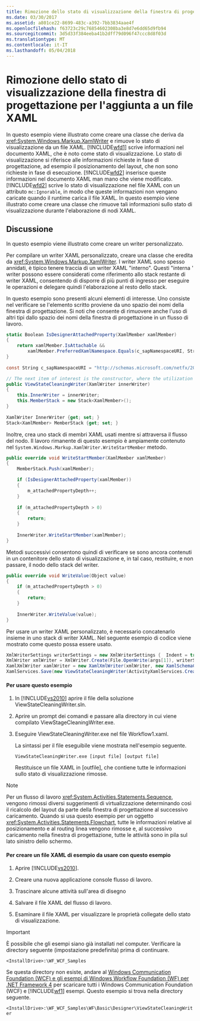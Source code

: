 ```yaml
---
title: Rimozione dello stato di visualizzazione della finestra di progettazione per l'aggiunta a un file XAML
ms.date: 03/30/2017
ms.assetid: a801ce22-8699-483c-a392-7bb3834aae4f
ms.openlocfilehash: f63723c29c76854602308ba3e8d7e6dd65d9fb94
ms.sourcegitcommit: 3d5d33f384eeba41b2dff79d096f47ccc8d8f03d
ms.translationtype: MT
ms.contentlocale: it-IT
ms.lasthandoff: 05/04/2018
---
```

# <a name="removing-the-view-state-the-designer-adds-to-an-xaml-file"></a>Rimozione dello stato di visualizzazione della finestra di progettazione per l'aggiunta a un file XAML
In questo esempio viene illustrato come creare una classe che deriva da <xref:System.Windows.Markup.XamlWriter> e rimuove lo stato di visualizzazione da un file XAML. [!INCLUDE[wfd1](../../../../includes/wfd1-md.md)] scrive informazioni nel documento XAML, che è noto come stato di visualizzazione. Lo stato di visualizzazione si riferisce alle informazioni richieste in fase di progettazione, ad esempio il posizionamento del layout, che non sono richieste in fase di esecuzione. [!INCLUDE[wfd2](../../../../includes/wfd2-md.md)] inserisce queste informazioni nel documento XAML man mano che viene modificato. [!INCLUDE[wfd2](../../../../includes/wfd2-md.md)] scrive lo stato di visualizzazione nel file XAML con un attributo `mc:Ignorable`, in modo che queste informazioni non vengano caricate quando il runtime carica il file XAML. In questo esempio viene illustrato come creare una classe che rimuove tali informazioni sullo stato di visualizzazione durante l'elaborazione di nodi XAML.  
  
## <a name="discussion"></a>Discussione  
 In questo esempio viene illustrato come creare un writer personalizzato.  
  
 Per compilare un writer XAML personalizzato, creare una classe che eredita da <xref:System.Windows.Markup.XamlWriter>. I writer XAML sono spesso annidati, è tipico tenere traccia di un writer XAML "interno". Questi "interna ' writer possono essere considerati come riferimento allo stack restante di writer XAML, consentendo di disporre di più punti di ingresso per eseguire le operazioni e delegare quindi l'elaborazione al resto dello stack.  
  
 In questo esempio sono presenti alcuni elementi di interesse. Uno consiste nel verificare se l'elemento scritto proviene da uno spazio dei nomi della finestra di progettazione. Si noti che consente di rimuovere anche l'uso di altri tipi dallo spazio dei nomi della finestra di progettazione in un flusso di lavoro.  
  
```csharp
static Boolean IsDesignerAttachedProperty(XamlMember xamlMember)  
{  
    return xamlMember.IsAttachable &&  
        xamlMember.PreferredXamlNamespace.Equals(c_sapNamespaceURI, StringComparison.OrdinalIgnoreCase);  
}  
  
const String c_sapNamespaceURI = "http://schemas.microsoft.com/netfx/2009/xaml/activities/presentation";  

// The next item of interest is the constructor, where the utilization of the inner XAML writer is seen.  
public ViewStateCleaningWriter(XamlWriter innerWriter)  
{  
    this.InnerWriter = innerWriter;  
    this.MemberStack = new Stack<XamlMember>();  
}  
  
XamlWriter InnerWriter {get; set; }  
Stack<XamlMember> MemberStack {get; set; }  
```  
  
 Inoltre, crea uno stack di membri XAML usati mentre si attraversa il flusso del nodo. Il lavoro rimanente di questo esempio è ampiamente contenuto nel <!--zz  <xref:System.Windows.Markup.XamlWriter.WriteStartMember%2A>--> `System.Windows.Markup.XamlWriter.WriteStartMember` metodo.  
  
```csharp
public override void WriteStartMember(XamlMember xamlMember)  
{  
    MemberStack.Push(xamlMember);

    if (IsDesignerAttachedProperty(xamlMember))  
    {  
        m_attachedPropertyDepth++;  
    }  
  
    if (m_attachedPropertyDepth > 0)  
    {  
        return;  
    }  
  
    InnerWriter.WriteStartMember(xamlMember);  
}  
```  
  
 Metodi successivi consentono quindi di verificare se sono ancora contenuti in un contenitore dello stato di visualizzazione e, in tal caso, restituire, e non passare, il nodo dello stack del writer.  
  
```csharp
public override void WriteValue(Object value)  
{  
    if (m_attachedPropertyDepth > 0)  
    {  
        return;  
    }  
  
    InnerWriter.WriteValue(value);  
}  
```  
  
 Per usare un writer XAML personalizzato, è necessario concatenarlo insieme in uno stack di writer XAML. Nel seguente esempio di codice viene mostrato come questo possa essere usato.  
  
```csharp 
XmlWriterSettings writerSettings = new XmlWriterSettings {  Indent = true };  
XmlWriter xmlWriter = XmlWriter.Create(File.OpenWrite(args[1]), writerSettings);  
XamlXmlWriter xamlWriter = new XamlXmlWriter(xmlWriter, new XamlSchemaContext());  
XamlServices.Save(new ViewStateCleaningWriter(ActivityXamlServices.CreateBuilderWriter(xamlWriter)), ab);  
```  
  
#### <a name="to-use-this-sample"></a>Per usare questo esempio  
  
1. In [!INCLUDE[vs2010](../../../../includes/vs2010-md.md)] aprire il file della soluzione ViewStateCleaningWriter.sln.  
  
2. Aprire un prompt dei comandi e passare alla directory in cui viene compilato ViewStageCleaningWriter.exe.  
  
3. Eseguire ViewStateCleaningWriter.exe nel file Workflow1.xaml.  

   La sintassi per il file eseguibile viene mostrata nell'esempio seguente.  
  
   ```console
   ViewStateCleaningWriter.exe [input file] [output file]
   ```
   
   Restituisce un file XAML in \[outfile], che contiene tutte le informazioni sullo stato di visualizzazione rimosse.  
  
> [!NOTE]
> Per un flusso di lavoro <xref:System.Activities.Statements.Sequence>, vengono rimossi diversi suggerimenti di virtualizzazione determinando così il ricalcolo del layout da parte della finestra di progettazione al successivo caricamento. Quando si usa questo esempio per un oggetto <xref:System.Activities.Statements.Flowchart>, tutte le informazioni relative al posizionamento e al routing linea vengono rimosse e, al successivo caricamento nella finestra di progettazione, tutte le attività sono in pila sul lato sinistro dello schermo.  
  
#### <a name="to-create-a-sample-xaml-file-for-use-with-this-sample"></a>Per creare un file XAML di esempio da usare con questo esempio  
  
1. Aprire [!INCLUDE[vs2010](../../../../includes/vs2010-md.md)].  
  
2. Creare una nuova applicazione console flusso di lavoro.  
  
3. Trascinare alcune attività sull'area di disegno  
  
4. Salvare il file XAML del flusso di lavoro.  
  
5. Esaminare il file XAML per visualizzare le proprietà collegate dello stato di visualizzazione.  
  
> [!IMPORTANT]
> È possibile che gli esempi siano già installati nel computer. Verificare la directory seguente (impostazione predefinita) prima di continuare.  
>   
> `<InstallDrive>:\WF_WCF_Samples`  
>   
> Se questa directory non esiste, andare al [Windows Communication Foundation (WCF) e gli esempi di Windows Workflow Foundation (WF) per .NET Framework 4](http://go.microsoft.com/fwlink/?LinkId=150780) per scaricare tutti i Windows Communication Foundation (WCF) e [!INCLUDE[wf1](../../../../includes/wf1-md.md)] esempi. Questo esempio si trova nella directory seguente.  
>   
> `<InstallDrive>:\WF_WCF_Samples\WF\Basic\Designer\ViewStateCleaningWriter`
